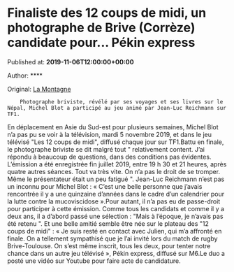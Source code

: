 
# Finaliste des 12 coups de midi, un photographe de Brive (Corrèze) candidate pour... Pékin express

Published at: **2019-11-06T12:00:00+00:00**

Author: ****

Original: [La Montagne](https://www.lamontagne.fr/brive-la-gaillarde-19100/loisirs/finaliste-des-12-coups-de-midi-un-photographe-de-brive-correze-candidate-pour-pekin-express_13678202/)


        Photographe briviste, révélé par ses voyages et ses livres sur le Népal, Michel Blot a participé au jeu animé par Jean-Luc Reichmann sur TF1. 
      
En déplacement en Asie du Sud-est pour plusieurs semaines, Michel Blot n’a pas pu se voir à la télévision, mardi 5 novembre 2019, et dans le jeu télévisé "Les 12 coups de midi", diffusé chaque jour sur TF1.Battu en finale, le photographe briviste se dit malgré tout " relativement content. J’ai répondu à beaucoup de questions, dans des conditions pas évidentes. L’émission a été enregistrée fin juillet 2019, entre 19 h 30 et 21 heures, après quatre autres séances. Tout va très vite. On n’a pas le droit de se tromper. Même le présentateur était un peu fatigué ".
Jean-Luc Reichmann n’est pas un inconnu pour Michel Blot : « C’est une belle personne que j’avais rencontrée il y a une quinzaine d’années dans le cadre d’un calendrier pour la lutte contre la mucoviscidose ».Pour autant, il n’a pas eu de passe-droit pour participer à cette émission. Comme tous les candidats et comme il y a deux ans, il a d’abord passé une sélection : "Mais à l’époque, je n’avais pas été retenu ".
Et une belle amitié semble être née sur le plateau des "12 coups de midi" : « Je suis resté en contact avec Julien, qui m’a affronté en finale. On a tellement sympathisé que je l’ai invité lors du match de rugby Brive-Toulouse. On s’est même inscrit, tous les deux, pour tenter notre chance dans un autre jeu télévisé », Pékin express, diffusé sur M6.Le duo a posté une vidéo sur Youtube pour faire acte de candidature.
